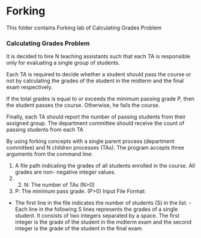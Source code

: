 # Forking 

This folder contains Forking lab of Calculating Grades Problem

### Calculating Grades Problem

It is decided to hire N teaching assistants such that each TA is responsible only for evaluating a single group of students.

Each TA is required to decide whether a student should pass the course or not by calculating the grades of the student in the midterm and the final exam respectively.

If the total grades is equal to or exceeds the minimum passing grade P, then the student passes the course. Otherwise, he fails the course.

Finally, each TA should report the number of passing students from their assigned group. The department committee should receive the count of passing students from each TA

By using forking concepts with a single parent process (department committee) and N children processes (TAs). The program accepts three arguments from the command line:
1. A file path indicating the grades of all students enrolled in the course. All grades are non- negative integer values. 
2. 2. N: The number of TAs (N>0)
3. P: The minimum pass grade. (P>0)
Input File Format:
- The first line in the file indicates the number of students (S) in the list. - Each line in the following S lines represents the grades of a single student. It consists of two integers
separated by a space. The first integer is the grade of the student in the midterm exam and the second integer is the grade of the student in the final exam.

